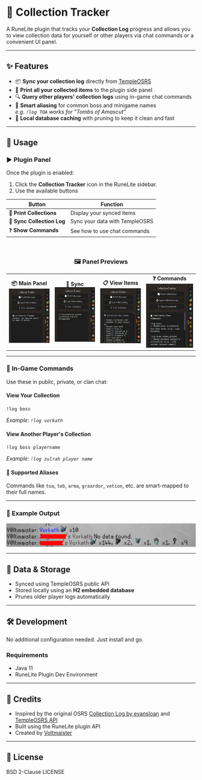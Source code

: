 # 📘 Collection Tracker

A RuneLite plugin that tracks your **Collection Log** progress and allows you to view collection data for yourself or other players via chat commands or a convenient UI panel.

---

## ✨ Features

- 📦 **Sync your collection log** directly from [TempleOSRS](https://templeosrs.com/)
- 🧾 **Print all your collected items** to the plugin side panel
- 🔍 **Query other players' collection logs** using in-game chat commands
- 🧠 **Smart aliasing** for common boss and minigame names  
  _e.g. `!log TOA` works for "Tombs of Amascut"_
- 📀 **Local database caching** with pruning to keep it clean and fast

---

## 🚀 Usage

### ▶️ Plugin Panel

Once the plugin is enabled:

1. Click the **Collection Tracker** icon in the RuneLite sidebar.
2. Use the available buttons

<div align="center">

| Button | Function |
|--------|----------|
| 📄 **Print Collections** | Display your synced items |
| 🔄 **Sync Collection Log** | Sync your data with TempleOSRS |
| ❓ **Show Commands** | See how to use chat commands |

<br>

### 🖼️ Panel Previews

<table>
  <tr>
    <td align="center"><strong>📦 Main Panel</strong><br><img src="docs/Screenshot_1.png" width="160"/></td>
    <td align="center"><strong>🔄 Sync</strong><br><img src="docs/Screenshot_3.png" width="160"/></td>
    <td align="center"><strong>📋 View Items</strong><br><img src="docs/Screenshot_4.png" width="160"/></td>
    <td align="center"><strong>❓ Commands</strong><br><img src="docs/Screenshot_2.png" width="160"/></td>
  </tr>
</table>

</div>

---

### 💬 In-Game Commands

Use these in public, private, or clan chat:

#### View Your Collection
```text
!log boss
```
_Example: `!log vorkath`_

#### View Another Player's Collection
```text
!log boss playername
```
_Example: `!log zulrah player name`_

#### 🔀 Supported Aliases
Commands like `toa`, `tob`, `arma`, `graardor`, `vetion`, etc. are smart-mapped to their full names.

---

### 💬 Example Output

<div align="center">
  <img src="docs/Screenshot_5.png" width="540"/>
</div>

---

## 📍 Data & Storage

- Synced using TempleOSRS public API
- Stored locally using an **H2 embedded database**
- Prunes older player logs automatically

---

## 🛠️ Development

No additional configuration needed. Just install and go.

### Requirements
- Java 11
- RuneLite Plugin Dev Environment

---

## 🤝 Credits

- Inspired by the original OSRS [Collection Log by evansloan](https://github.com/evansloan/collection-log) and [TempleOSRS API](https://templeosrs.com/api_doc.php)
- Built using the RuneLite plugin API
- Created by [Voltmaister](https://github.com/Voltmaister)

---

## 📄 License
BSD 2-Clause LICENSE
